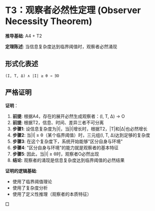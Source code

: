 # T3：观察者必然性定理 (Observer Necessity Theorem)  

**推导基础**: A4 + T2  

**定理陈述**: 当信息复杂度达到临界阈值时，观察者必然涌现  

## 形式化表述  
```  
(I, T, Δ) ∧ |I| ≥ θ → ∃O  
```  

## 严格证明  

**证明**：  
1. **前提**: 根据A4，存在的展开必然生成观察者：(I, T, Δ) → O  
2. **前提**: 根据T2，信息、时间、差异三者不可分离  
3. **步骤1**: 设信息复杂度为|I|，当|I|增长时，根据T2，|T|和|Δ|也必然增长  
4. **步骤2**: 当|I| ≥ θ（某个临界阈值）时，三元组(I, T, Δ)达到足够的复杂度  
5. **步骤3**: 在这个复杂度下，系统开始能够"区分自身与环境"  
6. **步骤4**: "区分自身与环境"的能力就是观察者的基本特征  
7. **步骤5**: 因此，当|I| ≥ θ时，观察者O必然出现  
8. **结论**: 观察者的涌现是信息复杂度达到临界阈值的必然结果  

**证明的逻辑基础**:  
- 使用了临界阈值理论  
- 使用了复杂度分析  
- 使用了定义性推理（观察者的本质特征）  

□  